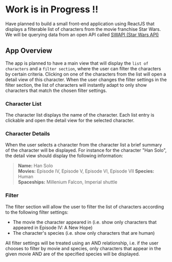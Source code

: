 # Work is in Progress !!
Have planned to build a small front-end application using ReactJS that displays a filterable list of characters from the movie franchise Star Wars. We will be querying data from an open API called [SWAPI (Star Wars API)](https://swapi.py4e.com/) 

## App Overview
The app is planned to have  a main view that will display the ```list of characters``` and a ``filter section``, where the user can filter the characters by certain criteria. Clicking on one of the characters from the list will open a detail view of this character. When the user changes the filter settings in the filter section, the list of characters will instantly adapt to only show characters that match the chosen filter settings.


### Character List
The character list displays the name of the character. Each list entry is clickable and open the detail view for the selected character.


### Character Details
When the user selects a character from the character list a brief summary of the character will be displayed.
For instance for the character "Han Solo", the detail view should display the following information:

> **Name:** Han Solo  
> **Movies:** Episode IV, Episode V, Episode VI, Episode VII 
> **Species:** Human  
> **Spaceships:** Millenium Falcon, Imperial shuttle  



### Filter
The filter section will allow the user to filter the list of characters according to the following filter settings:

* The movie the character appeared in (i.e. show only characters that appeared in Episode IV: A New Hope)
* The character's species (i.e. show only characters that are human)

All filter settings will be treated using an AND relationship, i.e. if the user chooses to filter by movie and species, only characters that appear in the given movie AND are of the specified species will be displayed.

